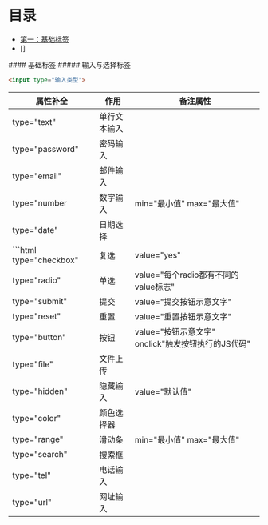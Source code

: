 # 目录
- [第一：基础标签](#基础标签)
- []

<a name="基础标签">
#### 基础标签
##### 输入与选择标签

```html
<input type="输入类型">
```

|属性补全|作用|备注属性|
|-------|-----|------|
|type="text"|单行文本输入||
|type="password"|密码输入||
|type="email"|邮件输入||
|type="number|数字输入| min="最小值" max="最大值"|
|type="date"|日期选择||
  |```html type="checkbox" |复选| value="yes" |
|type="radio"|单选| value="每个radio都有不同的value标志" |
|type="submit"|提交| value="提交按钮示意文字" |
|type="reset"|重置| value="重置按钮示意文字" |
|type="button" |按钮| value="按钮示意文字" onclick"触发按钮执行的JS代码" |
|type="file" |文件上传||
|type="hidden" |隐藏输入| value="默认值" |
|type="color" |颜色选择器||
|type="range" |滑动条| min="最小值" max="最大值" |
|type="search" |搜索框||
|type="tel" |电话输入||
|type="url" |网址输入||
